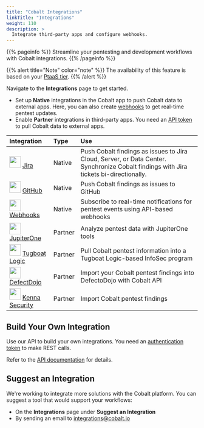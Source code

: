```yaml
---
title: "Cobalt Integrations"
linkTitle: "Integrations"
weight: 110
description: >
  Integrate third-party apps and configure webhooks.
---
```


{{% pageinfo %}}
Streamline your pentesting and development workflows with Cobalt integrations.
{{% /pageinfo %}}

{{% alert title="Note" color="note" %}}
The availability of this feature is based on your <a href="https://www.cobalt.io/pentest-pricing" target="_blank">PtaaS tier</a>.
{{% /alert %}}
 
Navigate to the **Integrations** page to get started.

- Set up **Native** integrations in the Cobalt app to push Cobalt data to external apps. Here, you can also create [webhooks](/integrations/webhooks/) to get real-time pentest updates.
- Enable **Partner** integrations in third-party apps. You need an [API token](/apiusecases/create_asset/#create-an-api-token-in-the-cobalt-ui) to pull Cobalt data to external apps.

<!-- Links to Zendesk are temporary. We'll change them once the content is moved to Product Docs. -->
| Integration | Type | Use |
|:---|:---|:---|
| <img src="/gsg/IntegrationsJira.png" width="30"> [Jira](https://cobaltio.zendesk.com/hc/en-us/sections/4407694113044-Integration-Guides) | Native | Push Cobalt findings as issues to Jira Cloud, Server, or Data Center. Synchronize Cobalt findings with Jira tickets bi-directionally.
| <img src="/gsg/IntegrationsGithub.png" width="30"> [GitHub](https://cobaltio.zendesk.com/hc/en-us/articles/360058712591-How-do-I-set-up-GitHub-Integration-) | Native | Push Cobalt findings as issues to GitHub
| <img src="/gsg/IntegrationsWebhooks.png" width="30"> [Webhooks](/integrations/webhooks/) | Native | Subscribe to real-time notifications for pentest events using API-based webhooks
| <img src="/gsg/IntegrationsJupiterone.png" width="30"> [JupiterOne](https://community.askj1.com/kb/articles/994-cobalt-integration-with-jupiterone) | Partner | Analyze pentest data with JupiterOne tools
| <img src="/gsg/IntegrationsTugboat.png" width="30"> [Tugboat Logic](https://tugboatlogic.com/integrations/cobalt/) | Partner | Pull Cobalt pentest information into a Tugboat Logic-based InfoSec program
| <img src="/gsg/IntegrationsDefectdojo.png" width="30"> [DefectDojo](https://defectdojo.github.io/django-DefectDojo/integrations/parsers/#cobaltio-api-import) | Partner | Import your Cobalt pentest findings into DefectoDojo with Cobalt API
| <img src="/gsg/IntegrationsKennasecurity.png" width="30"> [Kenna Security](https://github.com/KennaSecurity/toolkit/tree/main/tasks/connectors/cobaltio#readme) | Partner | Import Cobalt pentest findings

## Build Your Own Integration

Use our API to build your own integrations. You need an [authentication token](/apiusecases/create_asset/#create-an-api-token-in-the-cobalt-ui) to make REST calls.

Refer to the [API documentation](https://docs.cobalt.io/) for details.

## Suggest an Integration

We're working to integrate more solutions with the Cobalt platform. You can suggest a tool that would support your workflows:

- On the **Integrations** page under **Suggest an Integration**
- By sending an email to [integrations@cobalt.io](mailto:integrations@cobalt.io)
